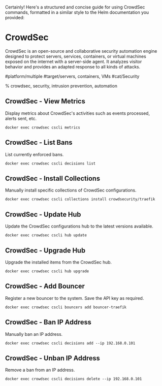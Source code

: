 Certainly! Here's a structured and concise guide for using CrowdSec commands, formatted in a similar style to the Helm documentation you provided:

# CrowdSec

CrowdSec is an open-source and collaborative security automation engine designed to protect servers, services, containers, or virtual machines exposed on the internet with a server-side agent. It analyzes visitor behavior and provides an adapted response to all kinds of attacks.

#platform/multiple #target/servers, containers, VMs #cat/Security

% crowdsec, security, intrusion prevention, automation

## CrowdSec - View Metrics

Display metrics about CrowdSec's activities such as events processed, alerts sent, etc.

```
docker exec crowdsec cscli metrics
```

## CrowdSec - List Bans

List currently enforced bans.

```
docker exec crowdsec cscli decisions list
```

## CrowdSec - Install Collections

Manually install specific collections of CrowdSec configurations.

```
docker exec crowdsec cscli collections install crowdsecurity/traefik
```

## CrowdSec - Update Hub

Update the CrowdSec configurations hub to the latest versions available.

```
docker exec crowdsec cscli hub update
```

## CrowdSec - Upgrade Hub

Upgrade the installed items from the CrowdSec hub.

```
docker exec crowdsec cscli hub upgrade
```

## CrowdSec - Add Bouncer

Register a new bouncer to the system. Save the API key as required.

```
docker exec crowdsec cscli bouncers add bouncer-traefik
```

## CrowdSec - Ban IP Address

Manually ban an IP address.

```
docker exec crowdsec cscli decisions add --ip 192.168.0.101
```

## CrowdSec - Unban IP Address

Remove a ban from an IP address.

```
docker exec crowdsec cscli decisions delete --ip 192.168.0.101
```

